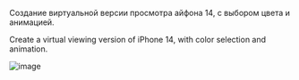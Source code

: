 Создание виртуальной версии просмотра айфона 14, с выбором цвета и анимацией.

Create a virtual viewing version of iPhone 14, with color selection and animation.

![image](https://github.com/user-attachments/assets/050efcfc-8917-402a-b0e7-e0698db5e07a)
